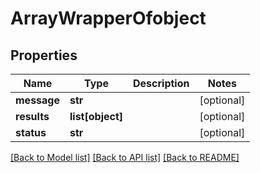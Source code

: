# ArrayWrapperOfobject

## Properties
Name | Type | Description | Notes
------------ | ------------- | ------------- | -------------
**message** | **str** |  | [optional] 
**results** | **list[object]** |  | [optional] 
**status** | **str** |  | [optional] 

[[Back to Model list]](../README.md#documentation-for-models) [[Back to API list]](../README.md#documentation-for-api-endpoints) [[Back to README]](../README.md)

